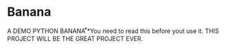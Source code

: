 # Banana
A DEMO PYTHON BANANA
้้็*You need to read this before yout use it.
THIS PROJECT WILL BE THE GREAT PROJECT EVER.